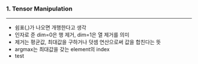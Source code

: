 ### 1. Tensor Manipulation
----------------
- 쉼표(,)가 나오면 개행한다고 생각
- 인자로 준 dim=0은 행 제거, dim=1은 열 제거를 의미
- 제거는 평균값, 최대값을 구하거나 덧셈 연산으로써 값을 합친다는 뜻
- argmax는 최대값을 갖는 element의 index
- test